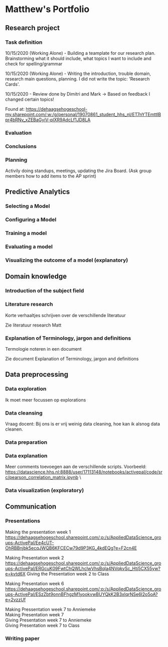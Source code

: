 # Matthew's Portfolio

## Research project 
### Task definition
10/15/2020 (Working Alone) - Building a teamplate for our research plan. Brainstorming what it should include, what topics I want to include and check for spelling/grammar

10/15/2020 (Working Alone) - Writing the introduction, trouble domain, research main questions, planning. I did not write the topic: 'Research Cards'.

10/15/2020 - Review done by Dimitri and Mark -> Based on feedback I changed certain topics!

Found at: 
https://dehaagsehogeschool-my.sharepoint.com/:w:/g/personal/19070861_student_hhs_nl/ET7nYTEmttlBpr4bRNv_xZEBaGyiV-plXR9AdcLf1JD8LA

### Evaluation
### Conclusions
### Planning 
Activily doing standups, meetings, updating the Jira Board. (Ask group members how to add items to the AP sprint)

## Predictive Analytics
### Selecting a Model
### Configuring a Model
### Training a model
### Evaluating a model
### Visualizing the outcome of a model (explanatory)

## Domain knowledge
### Introduction of the subject field
### Literature research
Korte verhaaltjes schrijven over de verschillende literatuur 

Zie literatuur research Matt
### Explanation of Terminology, jargon and definitions
Termologie noteren in een document

Zie document Explanation of Terminology, jargon and definitions

## Data preprocessing
### Data exploration
Ik moet meer focussen op explorations

### Data cleansing
Vraag docent: Bij ons is er vrij weinig data cleaning, hoe kan ik alsnog data cleanen. 

### Data preparation
### Data explanation
Meer comments toevoegen aan de verschillende scripts.
Voorbeeld: \
https://datascience.hhs.nl:8888/user/17113148/notebooks/activepal/code/src/pearson_correlation_matrix.ipynb
\
### Data visualization (exploratory)

## Communication
### Presentations 
Making the presentation week 1 \
https://dehaagsehogeschool.sharepoint.com/:p:/s/AppliedDataScience_groups-ActivePal/Ee4cUT-OhRBBnjbk5ecqJWQB6KFCECw79d9P3KG_4kdEQg?e=F2cn4E


Making Presentation week 2 \
https://dehaagsehogeschool.sharepoint.com/:p:/s/AppliedDataScience_groups-ActivePal/ERGcuK09FwtChQWLhclwVhsBqla4NVqkvSc_Htj5CX55yw?e=kvtd6X
Giving the Presentation week 2 to Class

Making Presentation week 6 \
https://dehaagsehogeschool.sharepoint.com/:p:/s/AppliedDataScience_groups-ActivePal/ESzZbt9onnBFhgzM1yookvwBUYQkK2B3xlqrNSe6I2o5oA?e=2vzzUf

Making Pressentation week 7 to Anniemeke \
Making Presentation week 7 \
Giving Presentation week 7 to Anniemeke \
Giving Presentation week 7 to Class 

### Writing paper


